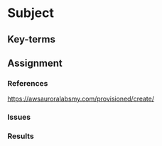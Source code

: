 # Subject


## Key-terms


## Assignment


### References
https://awsauroralabsmy.com/provisioned/create/

### Issues


### Results
